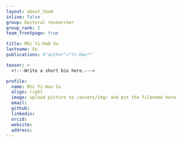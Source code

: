 ```yaml
---
layout: about_team
inline: false
group: Doctoral researcher
group_rank: 2
team_frontpage: true

title: MSc Yi-HaO Su
lastname: Su
publications: #"author^=*Yi-Hao*"

teaser: >
  <!---Write a short bio here.--->

profile:
  name: MSc Yi-Hao Su
  align: right
  image: upload picture to /assets/img/ and put the filename here
  email:
  github:
  linkedin:
  orcid:
  website:
  address:
---
```


<!---Write a full bio here.--->
